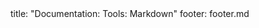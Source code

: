 <frontmatter>
title: "Documentation: Tools: Markdown"
footer: footer.md
</frontmatter>

<include src="navbar.md" boilerplate />

<include src="container-inPage-asFlat.md" boilerplate />